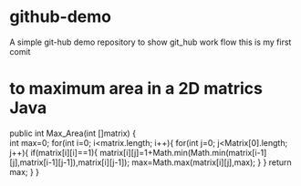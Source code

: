 # github-demo
A simple git-hub demo repository to show git_hub work flow
this is my first comit
# to maximum area in a 2D matrics Java
public int Max_Area(int []matrix)
{   
     int max=0;
     for(int i=0; i<matrix.length; i++){
      for(int j=0; j<Matrix[0].length; j++){
      if(matrix[i][i]==1){
      matrix[i][j]=1+Math.min(Math.min(matrix[i-1][j],matrix[i-1][j-1]),matrix[i][j-1]);
      max=Math.max(matrix[i][j],max);
      }
      }
      return max;
     }
}
